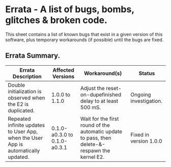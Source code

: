 # Errata - A list of bugs, bombs, glitches & broken code.
This sheet contains a list of known bugs that exist in a given version of this software, plus temporary workarounds (if possible) until the bugs are fixed.

## Errata Summary.
| Errata Description | Affected Versions | Workaround(s) | Status |
|--------------------|-------------------|---------------|--------|
| Double initialization is observed when the E2 is duplicated. | 1.0.0 to 1.1.0 | Adjust the reset-on-dupefinished delay to at least 500 mS. | Ongoing investigation. |
| Repeated infinite updates to User App, when the User App is automatically updated. | 0.1.0-a0.3.0 to 0.1.0-a0.3.1 | Wait for the first round of the automatic update to pass, then delete-&-respawn the kernel E2. | Fixed in version 1.0.0 |
